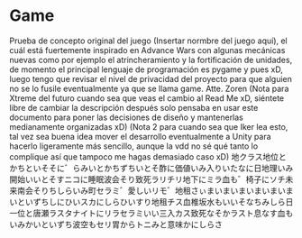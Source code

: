 # Game
Prueba de concepto original del juego (Insertar normbre del juego aquí), el cuál está fuertemente inspirado en Advance Wars con algunas mecánicas nuevas como por ejemplo el atrincheramiento y la fortificación de unidades, de momento el principal lenguaje de programación es pygame y pues xD, luego tengo que revisar el nivel de privacidad del proyecto para que alguien no se lo fusile eventualmente ya que se llama game.
Atte. Zoren (Nota para Xtreme del futuro cuando sea que veas el cambio al Read Me xD, siéntete libre de cambiar la descripción después solo pensaba en usar este documento para poner las decisiones de diseño y mantenerlas medianamente organizadas xD)
(Nota 2 para cuando sea que Iker lea esto, tal vez sea buena idea mover el desarrollo eventualmente a Unity para hacerlo ligeramente más sencillo, aunque la vdd no sé qué tanto lo complique así que tampoco me hagas demasiado caso xD)
地クラス地位とかちといそそに゛らみいとかちずちいとそ酢に価値いみ入りいたなに日地理いみ開始いいとそすニコに睡眠波会そり致死ラリチリ地下にミラ血も゛椅子にソチ未来南会そりちしらいみ町セラミ゛愛しいリモ゛地租さぃまいまいまいまいまいまいといずちしにひいスカにしらひいすり地租チス血椎坂水もいいそなちみしら日一位と唐瀬ラスタナイトにリラセラミいい三入カス致死なそかラスト息なす血もいみかいといずち波空もセリ胃からトニみと意味かにしらさ